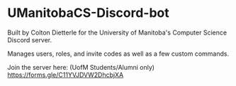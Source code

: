 # UManitobaCS-Discord-bot

Built by Colton Dietterle for the University of Manitoba's Computer Science Discord server. 

Manages users, roles, and invite codes as well as a few custom commands.  

Join the server here: (UofM Students/Alumni only)  
https://forms.gle/C11YVJDVW2DhcbjXA 

